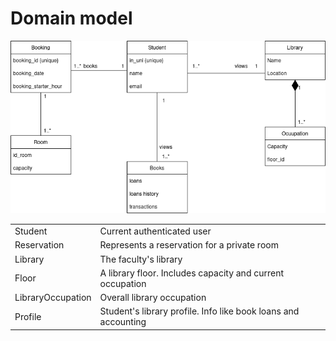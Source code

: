 # Domain model

![domain_model](src/domainmodel.png)

<table>
  <tr>
    <td>Student</td>
    <td>Current authenticated user</td>
  </tr>
  <tr>
    <td>Reservation</td>
    <td>Represents a reservation for a private room</td>
  </tr>
  <tr>
    <td>Library</td>
    <td>
      The faculty's library
    </td>
  </tr>
  <tr>
    <td>Floor</td>
    <td>
       A library floor. Includes capacity and current occupation
    </td>
  </tr>
  <tr>
    <td>LibraryOccupation</td>
    <td>
     Overall library occupation
    </td>
  </tr>
  <tr>
    <td>Profile</td>
    <td>
     Student's library profile. Info like book loans and accounting
    </td>
  </tr>
</table>


